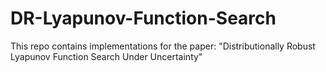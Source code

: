 # DR-Lyapunov-Function-Search
This repo contains implementations for the paper: "Distributionally Robust Lyapunov Function Search Under Uncertainty"
